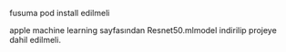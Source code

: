fusuma pod install edilmeli

apple machine learning sayfasından Resnet50.mlmodel indirilip projeye dahil edilmeli.
